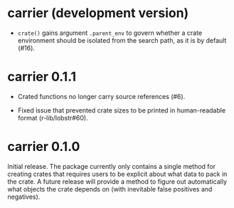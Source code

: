 # carrier (development version)

* `crate()` gains argument `.parent_env` to govern whether a crate environment
  should be isolated from the search path, as it is by default (#16).

# carrier 0.1.1

* Crated functions no longer carry source references (#6).

* Fixed issue that prevented crate sizes to be printed in
  human-readable format (r-lib/lobstr#60).


# carrier 0.1.0

Initial release. The package currently only contains a single method
for creating crates that requires users to be explicit about what data
to pack in the crate. A future release will provide a method to figure
out automatically what objects the crate depends on (with inevitable
false positives and negatives).
